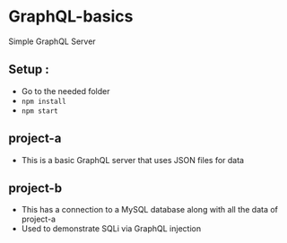 # GraphQL-basics
Simple GraphQL Server


## Setup :
  - Go to the needed folder
  - `npm install`
  - `npm start`
  

## project-a
  - This is a basic GraphQL server that uses JSON files for data

## project-b
  - This has a connection to a MySQL database along with all the data of project-a
  - Used to demonstrate SQLi via GraphQL injection
